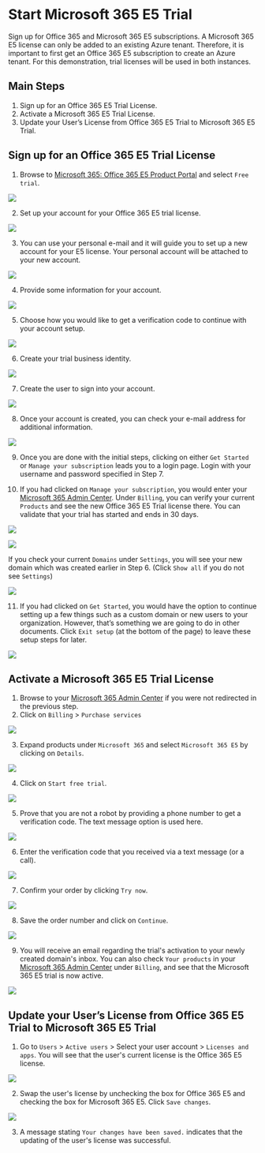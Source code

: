 # Start Microsoft 365 E5 Trial

Sign up for Office 365 and Microsoft 365 E5 subscriptions. A Microsoft 365 E5 license can only be added to an existing Azure tenant. Therefore, it is important to first get an Office 365 E5 subscription to create an Azure tenant. For this demonstration, trial licenses will be used in both instances.

## Main Steps
1. Sign up for an Office 365 E5 Trial License.
2. Activate a Microsoft 365 E5 Trial License.
3. Update your User’s License from Office 365 E5 Trial to Microsoft 365 E5 Trial.

## Sign up for an Office 365 E5 Trial License
1. Browse to [Microsoft 365: Office 365 E5 Product Portal](https://www.microsoft.com/en-us/microsoft-365/enterprise/office-365-e5) and select `Free trial`.

![](../../images/prepare/startM365E5Trial/2021-05-14_01_office365_trial_product.png)
 
2. Set up your account for your Office 365 E5 trial license.

![](../../images/prepare/startM365E5Trial/2021-05-14_02_office365_start_setup.png)
 
3. You can use your personal e-mail and it will guide you to set up a new account for your E5 license. Your personal account will be attached to your new account.

![](../../images/prepare/startM365E5Trial/2021-05-14_03_office365_use_email.png)

4. Provide some information for your account.

![](../../images/prepare/startM365E5Trial/2021-05-14_04_office365_personal_info.png)

5. Choose how you would like to get a verification code to continue with your account setup.

![](../../images/prepare/startM365E5Trial/2021-05-14_05_office365_choose_verification_method.png)

6. Create your trial business identity.

![](../../images/prepare/startM365E5Trial/2021-05-14_06_office365_create_business_identity.png)

7. Create the user to sign into your account.

![](../../images/prepare/startM365E5Trial/2021-05-14_07_office365_create_user.png)

8. Once your account is created, you can check your e-mail address for additional information.

![](../../images/prepare/startM365E5Trial/2021-05-14_08_office365_check_email.png)

9. Once you are done with the initial steps, clicking on either	`Get Started` or `Manage your subscription` leads you to a login page. Login with your username and password specified in Step 7.

10. If you had clicked on `Manage your subscription`, you would enter your [Microsoft 365 Admin Center](https://admin.microsoft.com/). Under `Billing`, you can verify your current `Products` and see the new Office 365 E5 Trial license there. You can validate that your trial has started and ends in 30 days.

![](../../images/prepare/startM365E5Trial/2021-05-14_09_office365_verify_product.png)

![](../../images/prepare/startM365E5Trial/2021-05-14_10_office365_e5_trial_product.png)

If you check your current `Domains` under `Settings`, you will see your new domain which was created earlier in Step 6. (Click `Show all` if you do not see `Settings`)

![](../../images/prepare/startM365E5Trial/2021-05-14_12_office365_current_domain.png)

11. If you had clicked on `Get Started`, you would have the option to continue setting up a few things such as a custom domain or new users to your organization. However, that’s something we are going to do in other documents. Click `Exit setup` (at the bottom of the page) to leave these setup steps for later.

![](../../images/prepare/startM365E5Trial/2021-05-14_11_office365_another_option.png) 

## Activate a Microsoft 365 E5 Trial License 

1. Browse to your [Microsoft 365 Admin Center](https://admin.microsoft.com/) if you were not redirected in the previous step.
2. Click on `Billing` > `Purchase services`

![](../../images/prepare/startM365E5Trial/2021-05-14_13_m365_activate_e5_trial.png)

3. Expand products under `Microsoft 365` and select `Microsoft 365 E5` by clicking on `Details`.

![](../../images/prepare/startM365E5Trial/2021-05-14_14_m365_e5_trial_select.png)

4. Click on `Start free trial`.

![](../../images/prepare/startM365E5Trial/2021-05-14_15_m365_e5_start_trial.png) 

5. Prove that you are not a robot by providing a phone number to get a verification code. The text message option is used here.

![](../../images/prepare/startM365E5Trial/2021-05-14_16_m365_setup_not_robot.png) 

6. Enter the verification code that you received via a text message (or a call).

![](../../images/prepare/startM365E5Trial/2021-05-14_17_m365_setup_not_robot_enter_code.png) 

7. Confirm your order by clicking `Try now`.

![](../../images/prepare/startM365E5Trial/2021-05-14_18_m365_setup_confirm_order.png) 

8. Save the order number and click on `Continue`.

![](../../images/prepare/startM365E5Trial/2021-05-14_19_m365_setup_save_order_number.png)

9. You will receive an email regarding the trial's activation to your newly created domain's inbox. You can also check `Your products` in your [Microsoft 365 Admin Center](https://admin.microsoft.com/) under `Billing`, and see that the Microsoft 365 E5 trial is now active.

![](../../images/prepare/startM365E5Trial/2021-05-14_20_m365_admin_center_check_product.png)

## Update your User’s License from Office 365 E5 Trial to Microsoft 365 E5 Trial

1. Go to `Users` > `Active users` > Select your user account > `Licenses and apps`. You will see that the user's current license is the Office 365 E5 license.

![](../../images/prepare/startM365E5Trial/2021-05-14_21_update_users_license.png)

2. Swap the user's license by unchecking the box for Office 365 E5 and checking the box for Microsoft 365 E5. Click `Save changes`.

![](../../images/prepare/startM365E5Trial/2021-05-14_22_swap_o365_to_m365_license.png)

3. A message stating `Your changes have been saved.` indicates that the updating of the user's license was successful.
